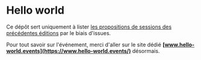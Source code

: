# Hello world

Ce dépôt sert uniquement à lister [les propositions de sessions des précédentes éditions](https://github.com/hello-world-conference/conference/issues) par le biais d'issues.

Pour tout savoir sur l'événement, merci d'aller sur le site dédié **[www.hello-world.events](https://www.hello-world.events/)** désormais.
